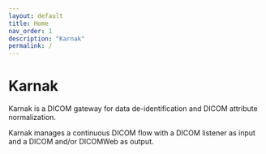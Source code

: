 ```yaml
---
layout: default
title: Home
nav_order: 1
description: "Karnak"
permalink: /
---
```


# Karnak

Karnak is a DICOM gateway for data de-identification and DICOM attribute normalization.

Karnak manages a continuous DICOM flow with a DICOM listener as input and a DICOM and/or DICOMWeb as output.